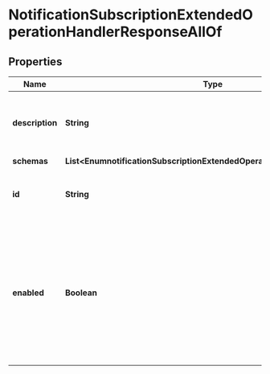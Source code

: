 

# NotificationSubscriptionExtendedOperationHandlerResponseAllOf


## Properties

| Name | Type | Description | Notes |
|------------ | ------------- | ------------- | -------------|
|**description** | **String** | A description for this Extended Operation Handler |  [optional] |
|**schemas** | **List&lt;EnumnotificationSubscriptionExtendedOperationHandlerSchemaUrn&gt;** |  |  [optional] |
|**id** | **String** | Name of the Extended Operation Handler |  [optional] |
|**enabled** | **Boolean** | Indicates whether the Extended Operation Handler is enabled (that is, whether the types of extended operations are allowed in the server). |  [optional] |



